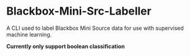 # Blackbox-Mini-Src-Labeller
A CLI used to label Blackbox Mini Source data for use with supervised machine learning.

**Currently only support boolean classification**
